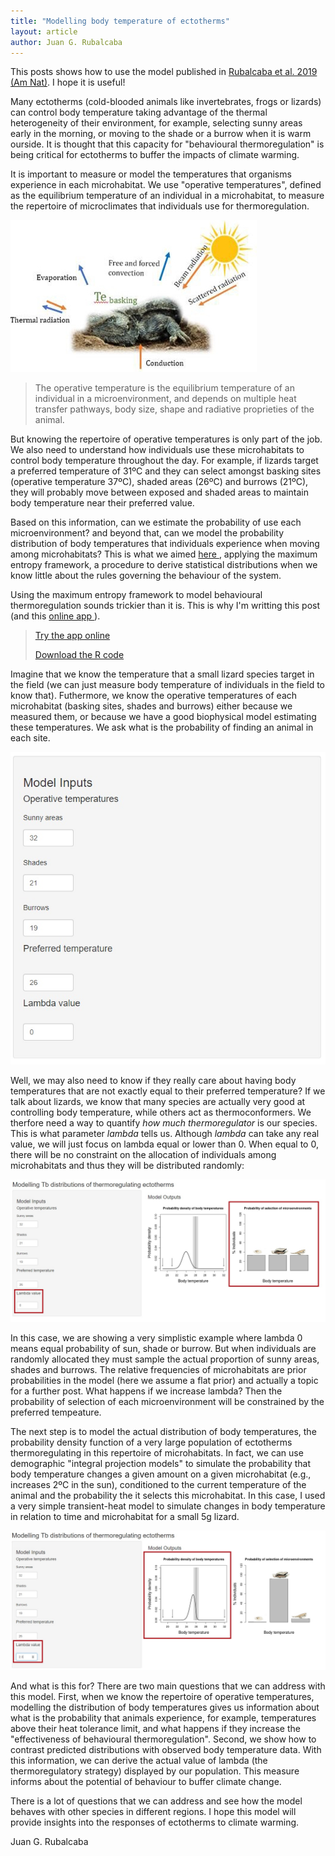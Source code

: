 ```yaml
---
title: "Modelling body temperature of ectotherms"
layout: article
author: Juan G. Rubalcaba
---
```


This posts shows how to use the model published in <a href = "https://www.amnat.org/an/newpapers/MayRubalcaba.html" target="_blank">  Rubalcaba et al. 2019 (Am Nat)</a>. I hope it is useful!

Many ectotherms (cold-blooded animals like invertebrates, frogs or lizards) can control body temperature taking advantage of the thermal heterogeneity of their environment, for example, selecting sunny areas early in the morning, or moving to the shade or a burrow when it is warm ourside. It is thought that this capacity for "behavioural thermoregulation" is being critical for ectotherms to buffer the impacts of climate warming.

It is important to measure or model the temperatures that organisms experience in each microhabitat. We use "operative temperatures", defined as the equilibrium temperature of an individual in a microhabitat, to measure the repertoire of microclimates that individuals use for thermoregulation. 

<img src="/images/posts/bodytemp.jpg">

>The operative temperature is the equilibrium temperature of an individual in a microenvironment, and depends on multiple heat transfer pathways, body size, shape and radiative proprieties of the animal.

But knowing the repertoire of operative temperatures is only part of the job. We also need to understand how individuals use these microhabitats to control body temperature throughout the day. For example, if lizards target a preferred temperature of 31ºC and they can select amongst basking sites (operative temperature 37ºC), shaded areas (26ºC) and burrows (21ºC), they will probably move between exposed and shaded areas to maintain body temperature near their preferred value. 

Based on this information, can we estimate the probability of use each microenvironment? and beyond that, can we model the probability distribution of body temperatures that individuals experience when moving among microhabitats? This is what we aimed <a href = "https://www.amnat.org/an/newpapers/MayRubalcaba.html" target="_blank"> here </a>, applying the maximum entropy framework, a procedure to derive statistical distributions when we know little about the rules governing the behaviour of the system. 

Using the maximum entropy framework to model behavioural thermoregulation sounds trickier than it is. This is why I'm writting this post (and this <a href = "https://jrubalcaba.shinyapps.io/jrubalcabagithub/" target="_blank"> online app </a>).

><p><a href = "https://jrubalcaba.shinyapps.io/jrubalcabagithub/" target="_blank"> Try the app online </a></p>
><p><a href = "https://www.journals.uchicago.edu/doi/suppl/10.1086/702717/suppl_file/58531data.zip"> Download the R code </a></p>

Imagine that we know the temperature that a small lizard species target in the field (we can just measure body temperature of individuals in the field to know that). Futhermore, we know the operative temperatures of each microhabitat (basking sites, shades and burrows) either because we measured them, or because we have a good biophysical model estimating these temperatures. We ask what is the probability of finding an animal in each site.

<img src="/images/posts/Tbdistributions/inputs.jpg">

Well, we may also need to know if they really care about having body temperatures that are not exactly equal to their preferred temperature? If we talk about lizards, we know that many species are actually very good at controlling body temperature, while others act as thermoconformers. We therfore need a way to quantify *how much thermoregulator* is our species. This is what parameter *lambda* tells us. Although *lambda* can take any real value, we will just focus on lambda equal or lower than 0. When equal to 0, there will be no constraint on the allocation of individuals among microhabitats and thus they will be distributed randomly:

<img src="/images/posts/Tbdistributions/lambda0.jpg">

In this case, we are showing a very simplistic example where lambda 0 means equal probability of sun, shade or burrow. But when individuals are randomly allocated they must sample the actual proportion of sunny areas, shades and burrows. The relative frequencies of microhabitats are prior probabilities in the model (here we assume a flat prior) and actually a topic for a further post. What happens if we increase lambda? Then the probability of selection of each microenvironment will be constrained by the preferred tempeature.

The next step is to model the actual distribution of body temperatures, the probability density function of a very large population of ectotherms thermoregulating in this repertoire of microhabitats. In fact, we can use demographic "integral projection models" to simulate the probability that body temperature changes a given amount on a given microhabitat (e.g., increases 2ºC in the sun), conditioned to the current temperature of the animal and the probability the it selects this microhabitat. In this case, I used a very simple transient-heat model to simulate changes in body temperature in relation to time and microhabitat for a small 5g lizard.

<img src="/images/posts/Tbdistributions/lambda2.jpg">

And what is this for? There are two main questions that we can address with this model. First, when we know the repertoire of operative temperatures, modelling the distribution of body temperatures gives us information about what is the probability that animals experience, for example, temperatures above their heat tolerance limit, and what happens if they increase the "effectiveness of behavioural thermoregulation". Second, we show how to contrast predicted distributions with observed body temperature data. With this information, we can derive the actual value of lambda (the thermoregulatory strategy) displayed by our population. This measure informs about the potential of behaviour to buffer climate change. 

There is a lot of questions that we can address and see how the model behaves with other species in different regions. I hope this model will provide insights into the responses of ectotherms to climate warming.

Juan G. Rubalcaba
